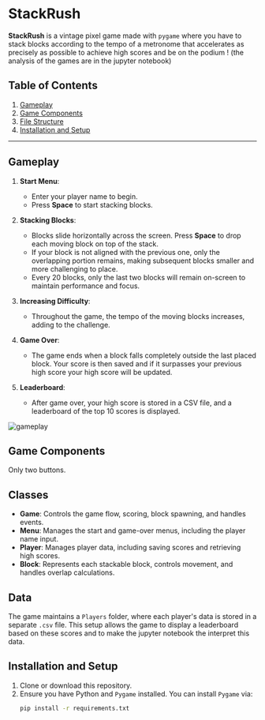 # StackRush

**StackRush** is a vintage pixel game made with `pygame` where you have to stack blocks according to the tempo of a metronome that accelerates as precisely as possible to achieve high scores and be on the podium ! (the analysis of the games are in the jupyter notebook)

## Table of Contents
1. [Gameplay](#gameplay)
2. [Game Components](#game-components)
3. [File Structure](#classes)
4. [Installation and Setup](#installation-and-setup)

---

## Gameplay

1. **Start Menu**: 
   - Enter your player name to begin.
   - Press **Space** to start stacking blocks.

2. **Stacking Blocks**:
   - Blocks slide horizontally across the screen. Press **Space** to drop each moving block on top of the stack.
   - If your block is not aligned with the previous one, only the overlapping portion remains, making subsequent blocks smaller and more challenging to place.
   - Every 20 blocks, only the last two blocks will remain on-screen to maintain performance and focus.

3. **Increasing Difficulty**:
   - Throughout the game, the tempo of the moving blocks increases, adding to the challenge.

4. **Game Over**:
   - The game ends when a block falls completely outside the last placed block. Your score is then saved and if it surpasses your previous high score your high score will be updated.

5. **Leaderboard**:
   - After game over, your high score is stored in a CSV file, and a leaderboard of the top 10 scores is displayed.

![gameplay](./videos/demo_gif.)

## Game Components

Only two buttons.

## Classes

- **Game**: Controls the game flow, scoring, block spawning, and handles events.
- **Menu**: Manages the start and game-over menus, including the player name input.
- **Player**: Manages player data, including saving scores and retrieving high scores.
- **Block**: Represents each stackable block, controls movement, and handles overlap calculations.

## Data
The game maintains a `Players` folder, where each player's data is stored in a separate `.csv` file. This setup allows the game to display a leaderboard based on these scores and to make the jupyter notebook the interpret this data.

## Installation and Setup

1. Clone or download this repository.
2. Ensure you have Python and `Pygame` installed. You can install `Pygame` via:
   ```bash
   pip install -r requirements.txt

